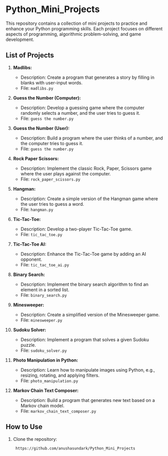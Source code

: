 # Python_Mini_Projects

This repository contains a collection of mini projects to practice and enhance your Python programming skills. Each project focuses on different aspects of programming, algorithmic problem-solving, and game development.

## List of Projects

1. **Madlibs:**
   - Description: Create a program that generates a story by filling in blanks with user-input words.
   - File: `madlibs.py`

2. **Guess the Number (Computer):**
   - Description: Develop a guessing game where the computer randomly selects a number, and the user tries to guess it.
   - File: `guess the number.py`

3. **Guess the Number (User):**
   - Description: Build a program where the user thinks of a number, and the computer tries to guess it.
   - File: `guess the number.py`

4. **Rock Paper Scissors:**
   - Description: Implement the classic Rock, Paper, Scissors game where the user plays against the computer.
   - File: `rock_paper_scissors.py`

5. **Hangman:**
   - Description: Create a simple version of the Hangman game where the user tries to guess a word.
   - File: `hangman.py`

6. **Tic-Tac-Toe:**
   - Description: Develop a two-player Tic-Tac-Toe game.
   - File: `tic_tac_toe.py`

7. **Tic-Tac-Toe AI:**
   - Description: Enhance the Tic-Tac-Toe game by adding an AI opponent.
   - File: `tic_tac_toe_ai.py`

8. **Binary Search:**
   - Description: Implement the binary search algorithm to find an element in a sorted list.
   - File: `binary_search.py`

9. **Minesweeper:**
   - Description: Create a simplified version of the Minesweeper game.
   - File: `minesweeper.py`

10. **Sudoku Solver:**
    - Description: Implement a program that solves a given Sudoku puzzle.
    - File: `sudoku_solver.py`

11. **Photo Manipulation in Python:**
    - Description: Learn how to manipulate images using Python, e.g., resizing, rotating, and applying filters.
    - File: `photo_manipulation.py`

12. **Markov Chain Text Composer:**
    - Description: Build a program that generates new text based on a Markov chain model.
    - File: `markov_chain_text_composer.py`

## How to Use

1. Clone the repository:

   ```bash
    https://github.com/anushasundark/Python_Mini_Projects

